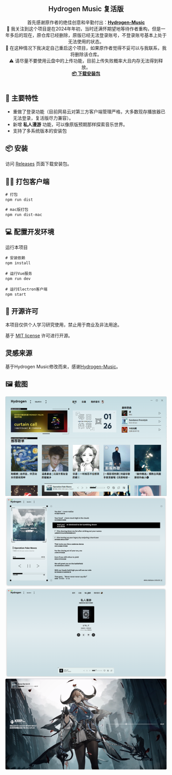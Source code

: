 <br />
<p align="center">

  <h2 align="center" style="font-weight: 600">Hydrogen Music 复活版</h2>

  <p align="center">
    首先感谢原作者的绝佳创意和辛勤付出：<a href="https://github.com/Kaidesuyo/Hydrogen-Music" target="blank"><strong>Hydrogen-Music</strong></a>
    <br />
    🎵 我关注到这个项目是在2024年年初，当时还满怀期望地等待作者重构，但是一年多后的现在，原仓库已经删除，原版已经无法登录账号，不登录账号基本上处于无法使用的状态。
    <br />🔄 在这种情况下我决定自己重启这个项目，如果原作者觉得不妥可以与我联系，我将删除该仓库。
    <br />
    ⚠️ 请尽量不要使用云盘中的上传功能，目前上传失败概率大且内存无法得到释放。
    <br />
    <a href="#%EF%B8%8F-安装" target="blank"><strong>📦️ 下载安装包</strong></a>
    <br />
    <br />
  </p>
</p>

## 🌟 主要特性

- 重做了登录功能（目前网易云对第三方客户端管理严格，大多数现存播放器已无法登录，复活版尽力兼容）。  
- 新增 **私人漫游** 功能，可以像原版预期那样探索音乐世界。  
- 支持了多系统版本的安装包
  
## 📦️ 安装

访问 [Releases](https://github.com/ldx123000/Hydrogen-Music/releases)
页面下载安装包。

## 👷‍♂️ 打包客户端

```shell
# 打包
npm run dist
```

```shell
# mac版打包
npm run dist-mac
```

## :computer: 配置开发环境

运行本项目

```shell
# 安装依赖
npm install

# 运行Vue服务
npm run dev

# 运行Electron客户端
npm start
```

## 📜 开源许可

本项目仅供个人学习研究使用，禁止用于商业及非法用途。

基于 [MIT license](https://opensource.org/licenses/MIT) 许可进行开源。

## 灵感来源

基于Hydrogen Music修改而来，感谢[Hydrogen-Music](https://github.com/Kaidesuyo/Hydrogen-Music)。


## 🖼️ 截图

![home][home-screenshot]
![lyric][lyric-screenshot]
![privateFM][privateFM-screenshot:]
![music_video][music_video-screenshot]

<!-- MARKDOWN LINKS & IMAGES -->
<!-- https://www.markdownguide.org/basic-syntax/#reference-style-links -->

[home-screenshot]: img/home.png
[lyric-screenshot]: img/lyric.png
[privateFM-screenshot:]: img/privateFM.png
[music_video-screenshot]: img/music_video.png
